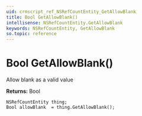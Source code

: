 ```yaml
---
uid: crmscript_ref_NSRefCountEntity_GetAllowBlank
title: Bool GetAllowBlank()
intellisense: NSRefCountEntity.GetAllowBlank
keywords: NSRefCountEntity, GetAllowBlank
so.topic: reference
---
```


# Bool GetAllowBlank()

Allow blank  as a valid value

**Returns:** Bool

```crmscript
NSRefCountEntity thing;
Bool allowBlank  = thing.GetAllowBlank();
```

